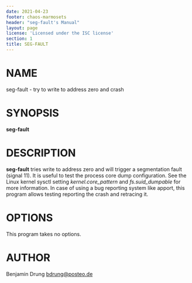 ```yaml
---
date: 2021-04-23
footer: chaos-marmosets
header: "seg-fault's Manual"
layout: page
license: 'Licensed under the ISC license'
section: 1
title: SEG-FAULT
---
```


# NAME

seg-fault - try to write to address zero and crash

# SYNOPSIS

**seg-fault**

# DESCRIPTION

**seg-fault** tries write to address zero and will trigger a segmentation fault
(signal 11). It is useful to test the process core dump configuration. See the
Linux kernel sysctl setting *kernel.core_pattern* and *fs.suid_dumpable* for
more information. In case of using a bug reporting system like apport, this
program allows testing reporting the crash and retracing it.

# OPTIONS

This program takes no options.

# AUTHOR

Benjamin Drung <bdrung@posteo.de>
